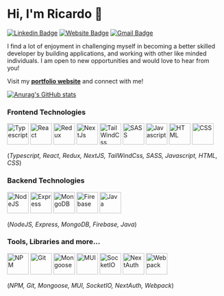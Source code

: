 <h1>Hi, I'm Ricardo 👋</h1>

[![Linkedin Badge](https://img.shields.io/badge/-ricardo-blue?style=flat&logo=Linkedin&logoColor=white&link=https://www.linkedin.com)](https://www.linkedin.com/in/ricardocamachomireles/)
[![Website Badge](https://img.shields.io/badge/-ricardo.camacho.dev-47CCCC?style=flat&logo=Google-Chrome&logoColor=white&link=https://ricardo-camacho.dev)](https://ricardo-camacho.dev)
[![Gmail Badge](https://img.shields.io/badge/-ricmireles7-c14438?style=flat&logo=Gmail&logoColor=white&link=mailto:ricmireles7@gmail.com@gmail.com)](mailto:ricmireles7@gmail.com)

I find a lot of enjoyment in challenging myself in becoming a better skilled developer by building applications, and working with other like minded individuals. I am open to new opportunities and would love to hear from you!

Visit my [**portfolio website**](https://www.ricardo-camacho.dev/) and connect with me!

[![Anurag's GitHub stats](https://github-readme-stats.vercel.app/api?username=rcamach7&hide=stars&count_private=true&show_icons=true&theme=apprentice)](https://github.com/anuraghazra/github-readme-stats)

<h3> Frontend Technologies </h3>
<p>
  <img src="https://res.cloudinary.com/de2ymful4/image/upload/v1652491477/main-portfolio/tech-skills/typescript_v3ztli.png" width="50" height="50" alt="Typescript" />
  <img src="https://res.cloudinary.com/de2ymful4/image/upload/v1648514838/main-portfolio/animated-logos/react-anim_jqtsxo.gif" width="50" height="50" alt="React" />
  <img src="https://res.cloudinary.com/de2ymful4/image/upload/v1656116643/main-portfolio/tech-skills/redux_rbbutz.png" width="50" height="50" alt="Redux" />
  <img src="https://res.cloudinary.com/de2ymful4/image/upload/v1660605410/main-portfolio/tech-skills/nextjs_mf7wiy.png" width="50" height="50" alt="NextJs" />
  <img src="https://res.cloudinary.com/de2ymful4/image/upload/v16505449/main-portfolio/tech-skills/tailwind_oezbcn.png" width="50" height="50" alt="TailWindCss" />
  <img src="https://res.cloudinary.com/de2ymful4/image/upload/v1648515099/main-portfolio/animated-logos/sass-animated_lhind3.gif" width="50" height="50" alt="SASS" />
  <img src="https://res.cloudinary.com/de2ymful4/image/upload/v1648514837/main-portfolio/animated-logos/js-anim_pxxk0j.gif" width="50" height="50" alt="Javascript" />
  <img src="https://res.cloudinary.com/de2ymful4/image/upload/v1648514837/main-portfolio/animated-logos/html-anim_pel2zj.gif" width="50" height="50" alt="HTML" />
  <img src="https://res.cloudinary.com/de2ymful4/image/upload/v1648514837/main-portfolio/animated-logos/css-anim_cwgnx2.gif" width="50" height="50" alt="CSS" />
</p>

(_Typescript, React, Redux, NextJS, TailWindCss, SASS, Javascript, HTML, CSS_)

<h3> Backend Technologies </h3>
<p>
  <img src="https://res.cloudinary.com/de2ymful4/image/upload/v1646101318/main-portfolio/tech-skills/node_lzpvq6.png" width="50" height="50" alt="NodeJS" />
  <img src="https://res.cloudinary.com/de2ymful4/image/upload/v1647634998/main-portfolio/tech-skills/express_ibtfvl.png" width="50" height="50" alt="Express" />
  <img src="https://res.cloudinary.com/de2ymful4/image/upload/v1646101239/main-portfolio/tech-skills/mongodb_r1xhyn.png" width="50" height="50" alt="MongoDB" />
  <img src="https://res.cloudinary.com/de2ymful4/image/upload/v1646273705/main-portfolio/tech-skills/firebase_igurdi.png" width="50" height="50" alt="Firebase" />
  <img src="https://res.cloudinary.com/de2ymful4/image/upload/v1646100628/main-portfolio/tech-skills/java_ilp3ec.png" width="50" height="50" alt="Java" />
</p>

(_NodeJS, Express, MongoDB, Firebase, Java_)

<h3> Tools, Libraries and more... </h3>
<p>
  <img src="https://res.cloudinary.com/de2ymful4/image/upload/v1646099327/main-portfolio/tech-skills/npm_xh0kkl.png" width="50" height="50" alt="NPM" />
  <img src="https://res.cloudinary.com/de2ymful4/image/upload/v1646100087/main-portfolio/tech-skills/git_wjkubp.png" width="50" height="50" alt="Git" />
  <img src="https://res.cloudinary.com/de2ymful4/image/upload/v1655170119/main-portfolio/tech-skills/mongoose_mdbxkq.png" width="50" height="50" alt="Mongoose" />
  <img src="https://res.cloudinary.com/de2ymful4/image/upload/v1655232059/main-portfolio/tech-skills/mui_p9jh58.png" width="50" height="50" alt="MUI" />
  <img src="https://res.cloudinary.com/de2ymful4/image/upload/v1655159498/main-portfolio/tech-skills/socketio_jkkj1u.png" width="50" height="50" alt="SocketIO" />
  <img src="https://res.cloudinary.com/de2ymful4/image/upload/v1660605915/main-portfolio/tech-skills/nextAuth_crkr2f.png" width="50" height="50" alt="NextAuth" />
  <img src="https://res.cloudinary.com/de2ymful4/image/upload/v1657829723/main-portfolio/tech-skills/webpack_ndbbat.png" width="50" height="50" alt="Webpack" />
</p>

(_NPM, Git, Mongoose, MUI, SocketIO, NextAuth, Webpack_)
